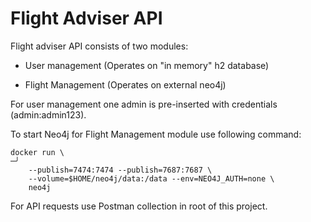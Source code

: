 # Flight Adviser API

Flight adviser API consists of two modules:

- User management (Operates on "in memory" h2 database)

- Flight Management (Operates on external neo4j)

For user management one admin is pre-inserted with credentials (admin:admin123).

To start Neo4j for Flight Management module use following command:

```
docker run \                                                                                                                                ─╯
    --publish=7474:7474 --publish=7687:7687 \
    --volume=$HOME/neo4j/data:/data --env=NEO4J_AUTH=none \
    neo4j
```

For API requests use Postman collection in root of this project.


